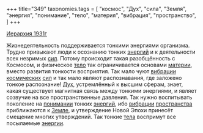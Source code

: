 +++
title="349"
taxonomies.tags = [
 "космос",
 "Дух",
 "сила",
 "Земля",
 "энергия",
 "понимание",
 "тело",
 "материя",
 "вибрация",
 "пространство",
]
+++

[Иерархия 1931г](/agni/1931)

Жизнедеятельность поддерживается тонкими энергиями организма. Трудно привыкают люди к осознанию тонких [энергий](/tags/энергия) и к деятельности всех незримых [сил](/tags/сила). Потому происходит такая разобщённость с Космосом, и физическое [тело](/tags/тело) так ограничивается основами [материи](/tags/материя), вместо развития тонкости восприятия. Так мало чуют [вибрации](/tags/вибрация) [космических](/tags/космос) [сил](/tags/сила) и так мало являют распознавания, где заложено тонкое распознание! [Дух](/tags/Дух), устремлённый к высшим сферам, знает, какая существует магнитная связь между тонкими энергиями, и являет созвучие на все пространственные давления. Так нужно воспитывать поколение на [понимании](/tags/понимание) тонких [энергий](/tags/энергия), ибо [вибрации](/tags/вибрация) [пространства](/tags/пространство) приближаются к [Земле](/tags/Земля), и утверждение Новой Эпохи принесёт смещение многих утверждений. Так тонкие [тела](/tags/тело) воспримут все посылаемые [энергии](/tags/энергия).   

